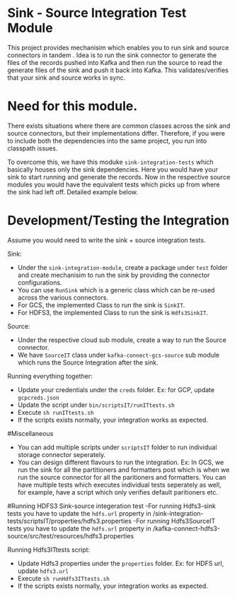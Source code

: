 # Sink - Source Integration Test Module

This project provides mechanisim which enables you to run sink and source connectors in tandem
. Idea is to run the sink connector to generate the files of the records pushed into Kafka and
 then run the source to read the generate files of the sink and push it back into Kafka. This
  validates/verifies that your sink and source works in sync.

# Need for this module.

There exists situations where there are common classes across the sink and source connectors, but
 their implementations differ. Therefore, if you were to include both the dependencies into the
  same project, you run into classpath issues. 
  
To overcome this, we have this moduke `sink-integration-tests` which basically houses only the
 sink dependencies. Here you would have your sink to start running and generate the records. Now
  in the respective source modules you would have the equivalent tests which picks up from where
   the sink had left off. Detailed example below. 

# Development/Testing the Integration
Assume you would need to write the sink + source integration tests.

Sink: 
- Under the `sink-integration-module`, create a package under `test` folder and create mechanisim
 to run the sink by providing the connector configurations. 
- You can use `RunSink` which is a generic class which can be re-used across the various
 connectors.
- For GCS, the implemented Class to run the sink is `SinkIT`.
- For HDFS3, the implemented Class to run the sink is `Hdfs3SinkIT`.
  
Source:
- Under the respective cloud sub module, create a way to run the Source connector.
- We have `SourceIT` class under `kafka-connect-gcs-source` sub module which runs the Source
 Integration after the sink. 

Running everything together:
- Update your credentials under the `creds` folder. Ex: for GCP, update `gcpcreds.json`
- Update the script under `bin/scriptsIT/runITtests.sh`
- Execute `sh runITtests.sh`
- If the scripts exists normally, your integration works as expected.

#Miscellaneous
- You can add multiple scripts under `scriptsIT` folder to run individual storage connector
 seperately.
- You can design different flavours to run the integration. Ex: In GCS, we run the sink for all
 the partitioners and formatters post which is when we run the source connector for all the
  paritioners and formatters. You can have multiple tests which executes individual tests
   seperately as well, for example, have a script which only verifies default paritioners etc.
   
#Running HDFS3 Sink-source integeration test
-For running Hdfs3-sink tests you have to update the `hdfs.url` property in /sink-integration-tests/scriptsIT/properties/hdfs3.properties
-For running Hdfs3SourceIT tests you have to update the `hdfs.url` property in /kafka-connect-hdfs3-source/src/test/resources/hdfs3.properties

Running Hdfs3ITtests script:
- Update Hdfs3 properties under the `properties` folder. Ex: for HDFS url, update `hdfs3.url`
- Execute `sh runHdfs3ITtests.sh`
- If the scripts exists normally, your integration works as expected.